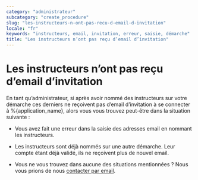 ```yaml
---
category: "administrateur"
subcategory: "create_procedure"
slug: "les-instructeurs-n-ont-pas-recu-d-email-d-invitation"
locale: "fr"
keywords: "instructeurs, email, invitation, erreur, saisie, démarche"
title: "Les instructeurs n’ont pas reçu d’email d’invitation"
---
```


# Les instructeurs n’ont pas reçu d’email d’invitation

En tant qu’administrateur, si après avoir nommé des instructeurs sur votre
démarche ces derniers ne reçoivent pas d’email d’invitation à se connecter à %{application_name},
alors vous vous trouvez peut-être dans la situation suivante :

- Vous avez fait une erreur dans la saisie des adresses email en nommant les instructeurs.

- Les instructeurs sont déjà nommés sur une autre démarche. Leur compte étant déjà validé, ils ne reçoivent plus de nouvel email.

- Vous ne vous trouvez dans aucune des situations mentionnées ? Nous vous prions de nous [contacter par email](mailto:%{contact_email}).
